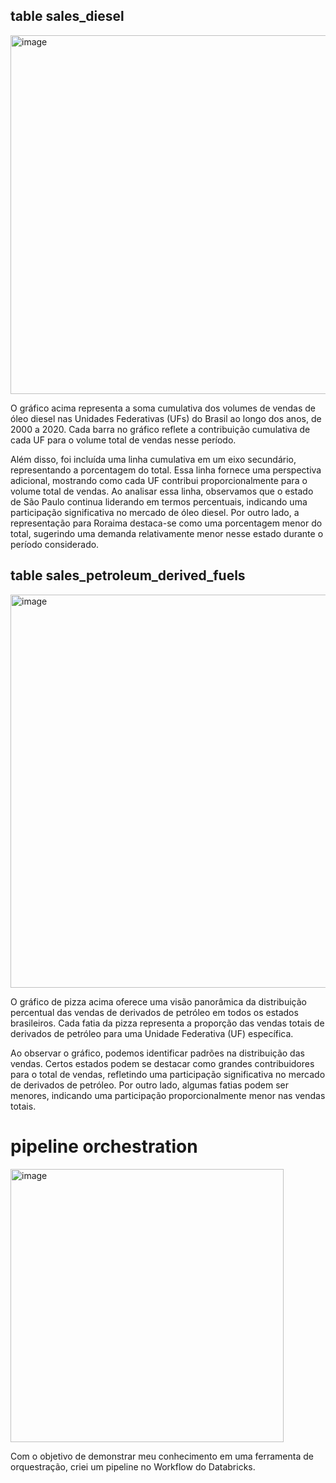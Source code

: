 ## table sales_diesel
<img width="574" alt="image" src="https://github.com/msap89/data-engineering-test/assets/152655536/beb97d66-8108-4825-9565-80d48c58a8e9">

O gráfico acima representa a soma cumulativa dos volumes de vendas de óleo diesel nas Unidades Federativas (UFs) do Brasil ao longo dos anos, de 2000 a 2020. Cada barra no gráfico reflete a contribuição cumulativa de cada UF para o volume total de vendas nesse período.

Além disso, foi incluída uma linha cumulativa em um eixo secundário, representando a porcentagem do total. Essa linha fornece uma perspectiva adicional, mostrando como cada UF contribui proporcionalmente para o volume total de vendas. Ao analisar essa linha, observamos que o estado de São Paulo continua liderando em termos percentuais, indicando uma participação significativa no mercado de óleo diesel. Por outro lado, a representação para Roraima destaca-se como uma porcentagem menor do total, sugerindo uma demanda relativamente menor nesse estado durante o período considerado.



## table sales_petroleum_derived_fuels

<img width="629" alt="image" src="https://github.com/msap89/data-engineering-test/assets/152655536/038e80fc-6234-485a-8493-1a5ddbafa8db">

O gráfico de pizza acima oferece uma visão panorâmica da distribuição percentual das vendas de derivados de petróleo em todos os estados brasileiros. Cada fatia da pizza representa a proporção das vendas totais de derivados de petróleo para uma Unidade Federativa (UF) específica.

Ao observar o gráfico, podemos identificar padrões na distribuição das vendas. Certos estados podem se destacar como grandes contribuidores para o total de vendas, refletindo uma participação significativa no mercado de derivados de petróleo. Por outro lado, algumas fatias podem ser menores, indicando uma participação proporcionalmente menor nas vendas totais.


# pipeline orchestration

<img width="437" alt="image" src="https://github.com/msap89/data-engineering-test/assets/152655536/40fbc4ec-bc58-4e46-a02c-8466c22e0faa">

Com o objetivo de demonstrar meu conhecimento em uma ferramenta de orquestração, criei um pipeline no Workflow do Databricks.
